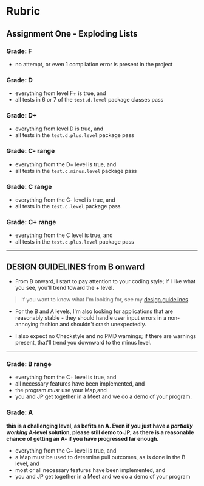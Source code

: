# Rubric

## Assignment One - Exploding Lists

### Grade: F

- no attempt, or even 1 compilation error is present in the project

### Grade: D

- everything from level F+ is true, and
- all tests in 6 or 7 of the `test.d.level` package classes pass

### Grade: D+

- everything from level D is true, and
- all tests in the `test.d.plus.level` package pass

### Grade: C- range

- everything from the D+ level is true, and
- all tests in the `test.c.minus.level` package pass

### Grade: C range

- everything from the C- level is true, and
- all tests in the `test.c.level` package pass

### Grade: C+ range

- everything from the C level is true, and
- all tests in the `test.c.plus.level` package pass


---

## DESIGN GUIDELINES from B onward

- From B onward, I start to pay attention to your coding style; if I like what you see, you'll trend toward the + level.

> If you want to know what I'm looking for, see my [design guidelines](design-guidelines.md).

- For the B and A levels, I'm also looking for applications that are reasonably stable - they should handle user input errors in a non-annoying fashion and shouldn't crash unexpectedly.

- I also expect no Checkstyle and no PMD warnings; if there are warnings present, that'll trend you downward to the minus level.

---

### Grade: B range

- everything from the C+ level is true, and
- all necessary features have been implemented, and
- the program *must* use your Map,and
- you and JP get together in a Meet and we do a demo of your program. 

### Grade: A

**this is a challenging level, as befits an A. Even if you just have a *partially working* A-level solution, please still demo to JP, as there is a reasonable chance of getting an A- if you have progressed far enough.**

- everything from the C+ level is true, and
- a Map must be used to determine pull outcomes, as is done in the B level, and
- most or all necessary features have been implemented, and
- you and JP get together in a Meet and we do a demo of your program














